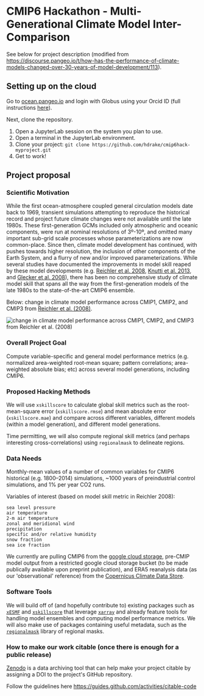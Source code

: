 # CMIP6 Hackathon - Multi-Generational Climate Model Inter-Comparison

See below for project description (modified from https://discourse.pangeo.io/t/how-has-the-performance-of-climate-models-changed-over-30-years-of-model-development/113).

## Setting up on the cloud

Go to <a href="https://ocean.pangeo.io">ocean.pangeo.io</a> and login with Globus using your Orcid ID (full instructions <a href="https://discourse.pangeo.io/t/using-ocean-pangeo-io-for-the-cmip6-hackathon/291">here</a>).

Next, clone the repository.

1. Open a JupyterLab session on the system you plan to use.
2. Open a terminal in the JupyterLab environment.
3. Clone your project: `git clone https://github.com/hdrake/cmip6hack-myproject.git`
4. Get to work!

## Project proposal

### Scientific Motivation

While the first ocean-atmosphere coupled general circulation models date back to 1969, transient simulations attempting to reproduce the historical record and project future climate changes were not available until the late 1980s. These first-generation GCMs included only atmospheric and oceanic components, were run at nominal resolutions of 3º-10º, and omitted many important sub-grid scale processes whose parameterizations are now common-place. Since then, climate model development has continued, with pushes towards higher resolution, the inclusion of other components of the Earth System, and a flurry of new and/or improved parameterizations. While several studies have documented the improvements in model skill reaped by these model developments (e.g. <a href="https://journals.ametsoc.org/doi/abs/10.1175/BAMS-89-3-303">Reichler et al. 2008</a>, <a href="https://agupubs.onlinelibrary.wiley.com/doi/full/10.1002/grl.50256">Knutti et al. 2013</a>, and <a href="https://agupubs.onlinelibrary.wiley.com/doi/10.1029/2007JD008972">Glecker et al. 2008</a>), there has been no comprehensive study of climate model skill that spans all the way from the first-generation models of the late 1980s to the state-of-the-art CMIP6 ensemble.

Below: change in climate model performance across CMIP1, CMIP2, and CMIP3 from <a href="https://journals.ametsoc.org/doi/abs/10.1175/BAMS-89-3-303">Reichler et al. (2008)</a>.

![change in climate model performance across CMIP1, CMIP2, and CMIP3 from <a href="https://journals.ametsoc.org/doi/abs/10.1175/BAMS-89-3-303">Reichler et al. (2008)</a>](https://github.com/hdrake/cmip6hack-multigen/blob/master/references/Reichler2008_Figure_1.png)

### Overall Project Goal

Compute variable-specific and general model performance metrics (e.g. normalized area-weighted root-mean square; pattern correlations; area-weighted absolute bias; etc) across several model generations, including CMIP6.

### Proposed Hacking Methods

We will use `xskillscore` to calculate global skill metrics such as the root-mean-square error (`xskillscore.rmse`) and mean absolute error (`xskillscore.mae`) and compare across different variables, different models (within a model generation), and different model generations.

Time permitting, we will also compute regional skill metrics (and perhaps interesting cross-correlations) using `regionalmask` to delineate regions.

### Data Needs

Monthly-mean values of a number of common variables for CMIP6 historical (e.g. 1800–2014) simulations, ~1000 years of preindustrial control simulations, and 1% per year CO2 runs.

Variables of interest (based on model skill metric in Reichler 2008):

    sea level pressure
    air temperature
    2-m air temperature
    zonal and meridional wind
    precipitation
    specific and/or relative humidity
    snow fraction
    sea ice fraction

We currently are pulling CMIP6 from the <a href="https://pangeo-data.github.io/pangeo-datastore/">google cloud storage</a>, pre-CMIP model output from a restricted google cloud storage bucket (to be made publically available upon preprint publication), and ERA5 reanalysis data (as our 'observational' reference) from the <a href="https://cds.climate.copernicus.eu/#!/home">Copernicus Climate Data Store</a>.

### Software Tools

We will build off of (and hopefully contribute to) existing packages such as <a href="https://github.com/JiaweiZhuang/xESMF">`xESMF`</a> and <a href="https://github.com/raybellwaves/xskillscore">`xskillscore`</a> that leverage <a href="https://github.com/pydata/xarray">`xarray`</a> and already feature tools for handling model ensembles and computing model performance metrics. We will also make use of packages containing useful metadata, such as the <a href="https://github.com/mathause/regionmask">`regionalmask`</a> library of regional masks.

### How to make our work citable (once there is enough for a public release)

[Zenodo](https://about.zenodo.org/) is a data archiving tool that can help make your project citable by assigning a DOI to the project's GitHub repository.

Follow the guidelines here https://guides.github.com/activities/citable-code
